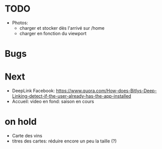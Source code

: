 # TODO
- Photos:
  - charger et stocker dès l'arrivé sur /home
  - charger en fonction du viewport

# Bugs

# Next
- DeepLink Facebook: https://www.quora.com/How-does-Bitlys-Deep-Linking-detect-if-the-user-already-has-the-app-installed
- Accueil: video en fond: saison en cours

# on hold
- Carte des vins
- titres des cartes: réduire encore un peu la taille (?)